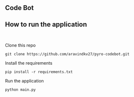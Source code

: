 ## Code Bot

## How to run the application

<br>

Clone this repo
```
git clone https://github.com/aravindkv27/pyro-codebot.git
```

Install the requirements

```
pip install -r requirements.txt
```

Run the application
```
python main.py
```